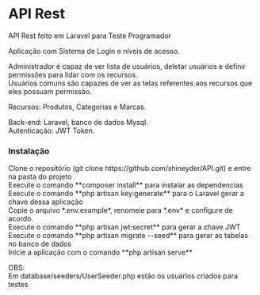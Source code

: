 # API Rest

API Rest feito em Laravel para Teste Programador

Aplicação com Sistema de Login e níveis de acesso.

Administrador é capaz de ver lista de usuários, deletar usuários e definir permissões para lidar com os recursos.<br>
Usuários comuns são capazes de ver as telas referentes aos recursos que eles possuam permissão.

Recursos: Produtos, Categorias e Marcas.

Back-end: Laravel, banco de dados Mysql.<br>
Autenticação: JWT Token.

<h3>Instalação</h3>
Clone o repositório (git clone https://github.com/shineyder/API.git) e entre na pasta do projeto<br>
Execute o comando **composer install** para instalar as dependencias<br>
Execute o comando **php artisan key:generate** para o Laravel gerar a chave dessa aplicação<br>
Copie o arquivo *.env.example*, renomeie para *.env* e configure de acordo.<br>
Execute o comando **php artisan jwt:secret** para gerar a chave JWT<br>
Execute o comando **php artisan migrate --seed** para gerar as tabelas no banco de dados<br>
Inicie a aplicação com o comando **php artisan serve**<br>

OBS:<br>
Em database/seeders/UserSeeder.php estão os usuários criados para testes
